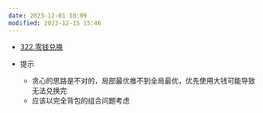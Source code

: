 ```yaml
---
date: 2023-12-01 10:09
modified: 2023-12-15 15:46
---
```

- [322.零钱兑换](https://leetcode.cn/problems/coin-change/)

- 提示
	- 贪心的思路是不对的，局部最优推不到全局最优，优先使用大钱可能导致无法兑换完
	- 应该以完全背包的组合问题考虑
